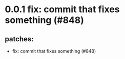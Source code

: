 # 0.0.1 fix: commit that fixes something (#848)

## patches:
* fix: commit that fixes something (#848)


